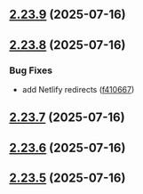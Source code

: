 ## [2.23.9](https://github.com/ghoshRitesh12/aniwatch/compare/v2.23.8...v2.23.9) (2025-07-16)



## [2.23.8](https://github.com/ghoshRitesh12/aniwatch/compare/v2.23.7...v2.23.8) (2025-07-16)


### Bug Fixes

* add Netlify redirects ([f410667](https://github.com/ghoshRitesh12/aniwatch/commit/f41066771d28102d06a9035c75b2a27f374a064f))



## [2.23.7](https://github.com/ghoshRitesh12/aniwatch/compare/v2.23.6...v2.23.7) (2025-07-16)



## [2.23.6](https://github.com/ghoshRitesh12/aniwatch/compare/v2.23.5...v2.23.6) (2025-07-16)



## [2.23.5](https://github.com/ghoshRitesh12/aniwatch/compare/v2.23.4...v2.23.5) (2025-07-16)



